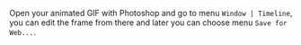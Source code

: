 Open your animated GIF with Photoshop and go to menu `Window | Timeline`, you can edit the frame from there and later you can choose menu `Save for Web...`.
